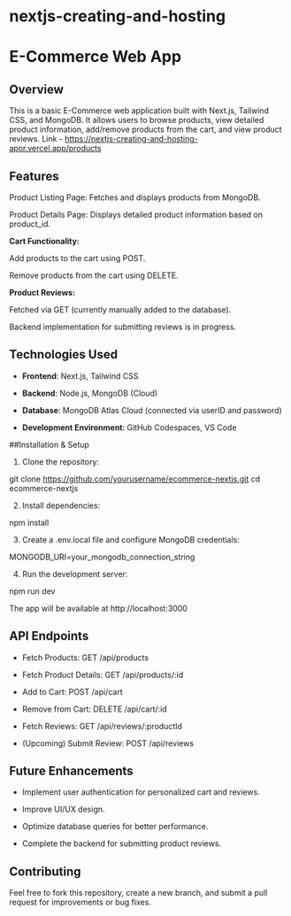 # nextjs-creating-and-hosting
# E-Commerce Web App
## Overview

This is a basic E-Commerce web application built with Next.js, Tailwind CSS, and MongoDB. It allows users to browse products, view detailed product information, add/remove products from the cart, and view product reviews.
Link - https://nextjs-creating-and-hosting-apor.vercel.app/products

## Features

Product Listing Page: Fetches and displays products from MongoDB.

Product Details Page: Displays detailed product information based on product_id.

**Cart Functionality:**

Add products to the cart using POST.

Remove products from the cart using DELETE.

**Product Reviews:**

Fetched via GET (currently manually added to the database).

Backend implementation for submitting reviews is in progress.

## Technologies Used

- **Frontend**: Next.js, Tailwind CSS

- **Backend**: Node.js, MongoDB (Cloud)

- **Database**: MongoDB Atlas Cloud (connected via userID and password)

- **Development Environment**: GitHub Codespaces, VS Code

##Installation & Setup

1. Clone the repository:

git clone https://github.com/yourusername/ecommerce-nextjs.git
cd ecommerce-nextjs

2. Install dependencies:

npm install

3. Create a .env.local file and configure MongoDB credentials:

MONGODB_URI=your_mongodb_connection_string

4. Run the development server:

npm run dev

The app will be available at http://localhost:3000

## API Endpoints

- Fetch Products: GET /api/products

- Fetch Product Details: GET /api/products/:id

- Add to Cart: POST /api/cart

- Remove from Cart: DELETE /api/cart/:id

- Fetch Reviews: GET /api/reviews/:productId

- (Upcoming) Submit Review: POST /api/reviews

## Future Enhancements

- Implement user authentication for personalized cart and reviews.

- Improve UI/UX design.

- Optimize database queries for better performance.

- Complete the backend for submitting product reviews.

## Contributing

Feel free to fork this repository, create a new branch, and submit a pull request for improvements or bug fixes.
